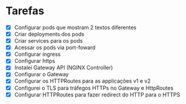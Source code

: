 # Tarefas

- [x] Configurar pods que mostram 2 textos diferentes
- [x] Criar deployments dos pods
- [x] Criar services para os pods
- [x] Acessar os pods via port-foward
- [x] Configurar ingress
- [x] Configurar https
- [x] Instalei Gateway API (NGINX Controller)
- [x] Configurar o Gateway
- [x] Configurar os HTTPRoutes para as applicações v1 e v2
- [x] Configurei o TLS para tráfegos HTTPs no Gateway e HttpRoutes
- [x] Configurar HTTPRoutes para fazer redirect do HTTP para o HTTPS
